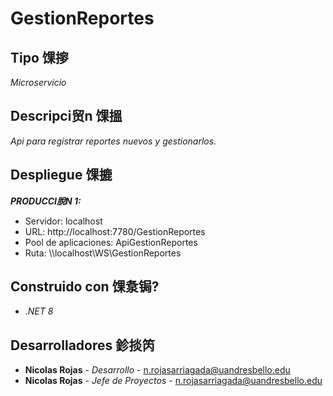 # GestionReportes


## Tipo 馃摉

_Microservicio_


## Descripci贸n 馃搵

_Api para registrar reportes nuevos y gestionarlos._


## Despliegue 馃摝



***PRODUCCI脫N 1:*** 
* Servidor: localhost
* URL: http://localhost:7780/GestionReportes
* Pool de aplicaciones: ApiGestionReportes
* Ruta: \\\localhost\WS\GestionReportes


## Construido con 馃洜锔?

* _.NET 8_


## Desarrolladores 鉁掞笍

* **Nicolas Rojas** - *Desarrollo* - <n.rojasarriagada@uandresbello.edu>
* **Nicolas Rojas** - *Jefe de Proyectos* - <n.rojasarriagada@uandresbello.edu>
